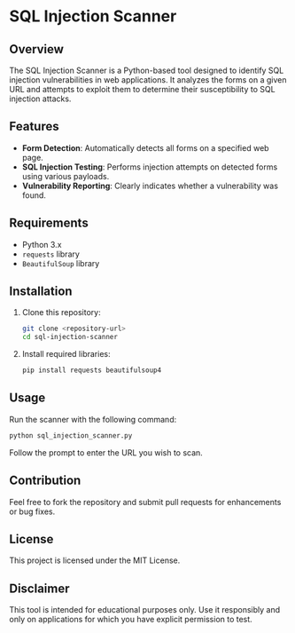 # SQL Injection Scanner

## Overview

The SQL Injection Scanner is a Python-based tool designed to identify SQL injection vulnerabilities in web applications. It analyzes the forms on a given URL and attempts to exploit them to determine their susceptibility to SQL injection attacks.

## Features

- **Form Detection**: Automatically detects all forms on a specified web page.
- **SQL Injection Testing**: Performs injection attempts on detected forms using various payloads.
- **Vulnerability Reporting**: Clearly indicates whether a vulnerability was found.

## Requirements

- Python 3.x
- `requests` library
- `BeautifulSoup` library

## Installation

1. Clone this repository:
   ```bash
   git clone <repository-url>
   cd sql-injection-scanner
   ```

2. Install required libraries:
   ```bash
   pip install requests beautifulsoup4
   ```

## Usage

Run the scanner with the following command:
```bash
python sql_injection_scanner.py
```
Follow the prompt to enter the URL you wish to scan.

## Contribution

Feel free to fork the repository and submit pull requests for enhancements or bug fixes.

## License

This project is licensed under the MIT License.

## Disclaimer

This tool is intended for educational purposes only. Use it responsibly and only on applications for which you have explicit permission to test.

